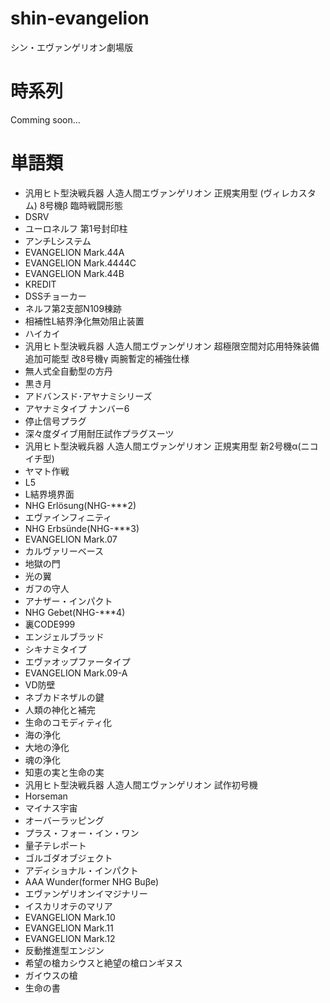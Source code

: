 # shin-evangelion
シン・エヴァンゲリオン劇場版

# 時系列
Comming soon...


# 単語類
- 汎用ヒト型決戦兵器 人造人間エヴァンゲリオン 正規実用型 (ヴィレカスタム) 8号機β 臨時戦闘形態
- DSRV
- ユーロネルフ 第1号封印柱
- アンチLシステム
- EVANGELION Mark.44A
- EVANGELION Mark.4444C
- EVANGELION Mark.44B
- KREDIT
- DSSチョーカー
- ネルフ第2支部N109棟跡
- 相補性L結界浄化無効阻止装置
- ハイカイ
- 汎用ヒト型決戦兵器 人造人間エヴァンゲリオン 超極限空間対応用特殊装備追加可能型 改8号機γ 両腕暫定的補強仕様
- 無人式全自動型の方丹
- 黒き月
- アドバンスド･アヤナミシリーズ
- アヤナミタイプ ナンバー6
- 停止信号プラグ
- 深々度ダイブ用耐圧試作プラグスーツ
- 汎用ヒト型決戦兵器 人造人間エヴァンゲリオン 正規実用型 新2号機α(ニコイチ型)
- ヤマト作戦
- L5
- L結界境界面
- NHG Erlösung(NHG-***2)
- エヴァインフィニティ
- NHG Erbsünde(NHG-***3)
- EVANGELION Mark.07
- カルヴァリーベース
- 地獄の門
- 光の翼
- ガフの守人
- アナザー・インパクト
- NHG Gebet(NHG-***4)
- 裏CODE999
- エンジェルブラッド
- シキナミタイプ
- エヴァオップファータイプ
- EVANGELION Mark.09-A
- VD防壁
- ネブカドネザルの鍵
- 人類の神化と補完
- 生命のコモディティ化
- 海の浄化
- 大地の浄化
- 魂の浄化
- 知恵の実と生命の実
- 汎用ヒト型決戦兵器 人造人間エヴァンゲリオン 試作初号機
- Horseman
- マイナス宇宙
- オーバーラッピング
- プラス・フォー・イン・ワン
- 量子テレポート
- ゴルゴダオブジェクト
- アディショナル・インパクト
- AAA Wunder(former NHG Buβe)
- エヴァンゲリオンイマジナリー
- イスカリオテのマリア
- EVANGELION Mark.10
- EVANGELION Mark.11
- EVANGELION Mark.12
- 反動推進型エンジン
- 希望の槍カシウスと絶望の槍ロンギヌス
- ガイウスの槍
- 生命の書